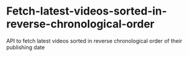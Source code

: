 # Fetch-latest-videos-sorted-in-reverse-chronological-order
API to fetch latest videos sorted in reverse chronological order of their publishing date
